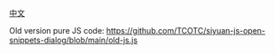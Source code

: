 [中文](https://github.com/TCOTC/siyuan-js-open-snippets-dialog/blob/main/README_zh_CN.md)

Old version pure JS code: https://github.com/TCOTC/siyuan-js-open-snippets-dialog/blob/main/old-js.js
